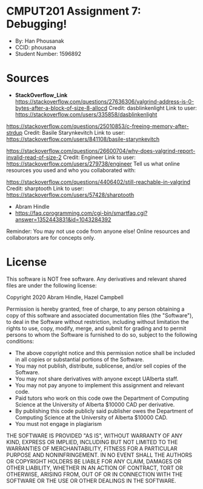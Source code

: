 # CMPUT201 Assignment 7: Debugging!

* By: Han Phousanak
* CCID: phousana
* Student Number: 1596892

# Sources
* __StackOverflow_Link__
https://stackoverflow.com/questions/27636306/valgrind-address-is-0-bytes-after-a-block-of-size-8-allocd
Credit: dasblinkenlight
Link to user: https://stackoverflow.com/users/335858/dasblinkenlight

https://stackoverflow.com/questions/25010853/c-freeing-memory-after-strdup
Credit: Basile Starynkevitch
Link to user: https://stackoverflow.com/users/841108/basile-starynkevitch

https://stackoverflow.com/questions/26600704/why-does-valgrind-report-invalid-read-of-size-2
Credit: Engineer
Link to user: https://stackoverflow.com/users/279738/engineer
Tell us what online resources you used and who you collaborated with:

https://stackoverflow.com/questions/4406402/still-reachable-in-valgrind
Credit: sharptooth
Link to user: https://stackoverflow.com/users/57428/sharptooth
* Abram Hindle
* https://faq.cprogramming.com/cgi-bin/smartfaq.cgi?answer=1352443831&id=1043284392

Reminder: You may not use code from anyone else! Online resources and collaborators are for concepts only.

# License

This software is NOT free software. Any derivatives and relevant shared files are under the following license:

Copyright 2020 Abram Hindle, Hazel Campbell

Permission is hereby granted, free of charge, to any person obtaining a copy of this software and associated documentation files (the "Software"), to deal in the Software without restriction, including without limitation the rights to use, copy, modify, merge, and submit for grading and to permit persons to whom the Software is furnished to do so, subject to the following conditions:

* The above copyright notice and this permission notice shall be included in all copies or substantial portions of the Software.
* You may not publish, distribute, sublicense, and/or sell copies of the Software.
* You may not share derivatives with anyone except UAlberta staff.
* You may not pay anyone to implement this assignment and relevant code.
* Paid tutors who work on this code owe the Department of Computing Science at the University of Alberta $10000 CAD per derivative.
* By publishing this code publicly said publisher owes the Department of Computing Science at the University of Alberta $10000 CAD.
* You must not engage in plagiarism 

THE SOFTWARE IS PROVIDED "AS IS", WITHOUT WARRANTY OF ANY KIND, EXPRESS OR IMPLIED, INCLUDING BUT NOT LIMITED TO THE WARRANTIES OF MERCHANTABILITY, FITNESS FOR A PARTICULAR PURPOSE AND NONINFRINGEMENT. IN NO EVENT SHALL THE AUTHORS OR COPYRIGHT HOLDERS BE LIABLE FOR ANY CLAIM, DAMAGES OR OTHER LIABILITY, WHETHER IN AN ACTION OF CONTRACT, TORT OR OTHERWISE, ARISING FROM, OUT OF OR IN CONNECTION WITH THE SOFTWARE OR THE USE OR OTHER DEALINGS IN THE SOFTWARE.


